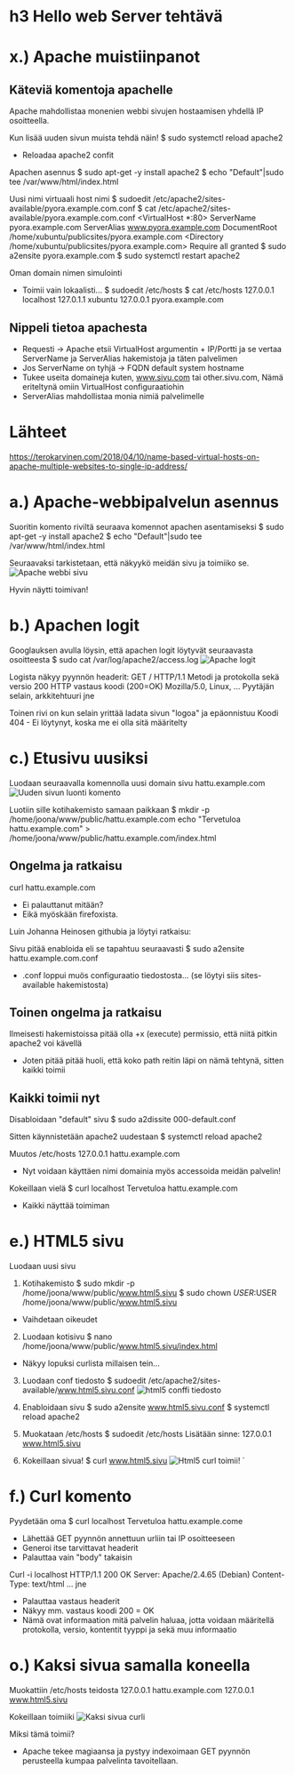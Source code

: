 # h3 Hello web Server tehtävä

# x.) Apache muistiinpanot
## Käteviä komentoja apachelle
Apache mahdollistaa monenien webbi sivujen hostaamisen yhdellä IP osoitteella.

Kun lisää uuden sivun muista tehdä näin!
$ sudo systemctl reload apache2
- Reloadaa apache2 confit

Apachen asennus
$ sudo apt-get -y install apache2
$ echo "Default"|sudo tee /var/www/html/index.html

Uusi nimi virtuaali host nimi
$ sudoedit /etc/apache2/sites-available/pyora.example.com.conf
$ cat /etc/apache2/sites-available/pyora.example.com.conf
<VirtualHost *:80>
 ServerName pyora.example.com
 ServerAlias www.pyora.example.com
 DocumentRoot /home/xubuntu/publicsites/pyora.example.com
 <Directory /home/xubuntu/publicsites/pyora.example.com>
   Require all granted
 </Directory>
</VirtualHost>
$ sudo a2ensite pyora.example.com
$ sudo systemctl restart apache2

Oman domain nimen simulointi
- Toimii vain lokaalisti...
$ sudoedit /etc/hosts
$ cat /etc/hosts
127.0.0.1 localhost
127.0.1.1 xubuntu
127.0.0.1 pyora.example.com

## Nippeli tietoa apachesta
- Requesti -> Apache etsii VirtualHost argumentin + IP/Portti ja se vertaa ServerName ja ServerAlias hakemistoja ja täten palvelimen
- Jos ServerName on tyhjä -> FQDN default system hostname
- Tukee useita domaineja kuten, www.sivu.com tai other.sivu.com, Nämä eriteltynä omiin VirtualHost configuraatiohin
- ServerAlias mahdollistaa monia nimiä palvelimelle

# Lähteet

https://terokarvinen.com/2018/04/10/name-based-virtual-hosts-on-apache-multiple-websites-to-single-ip-address/

# a.) Apache-webbipalvelun asennus
Suoritin komento riviltä seuraava komennot apachen asentamiseksi
$ sudo apt-get -y install apache2
$ echo "Default"|sudo tee /var/www/html/index.html

Seuraavaksi tarkistetaan, että näkyykö meidän sivu ja toimiiko se.
![Apache webbi sivu](../images/h3-testi.png)

Hyvin näytti toimivan!

# b.) Apachen logit
Googlauksen avulla löysin, että apachen logit löytyvät seuraavasta osoitteesta
$ sudo cat /var/log/apache2/access.log
![Apache logit](../images/h3-logit.png)

Logista näkyy pyynnön headerit:
GET / HTTP/1.1      Metodi ja protokolla sekä versio
200             HTTP vastaus koodi (200=OK)
Mozilla/5.0, Linux, ...     Pyytäjän selain, arkkitehtuuri jne

Toinen rivi on kun selain yrittää ladata sivun "logoa" ja epäonnistuu
Koodi 404 - Ei löytynyt, koska me ei olla sitä määritelty

# c.) Etusivu uusiksi
Luodaan seuraavalla komennolla uusi domain sivu hattu.example.com
![Uuden sivun luonti komento](../images/h3-sivu0.png)

Luotiin sille kotihakemisto samaan paikkaan
$ mkdir -p /home/joona/www/public/hattu.example.com
echo "Tervetuloa hattu.example.com" > /home/joona/www/public/hattu.example.com/index.html

## Ongelma ja ratkaisu
curl hattu.example.com
- Ei palauttanut mitään?
- Eikä myöskään firefoxista.

Luin Johanna Heinosen githubia ja löytyi ratkaisu:

Sivu pitää enabloida eli se tapahtuu seuraavasti
$ sudo a2ensite hattu.example.com.conf
- .conf loppui muös configuraatio tiedostosta... (se löytyi siis sites-available hakemistosta)

## Toinen ongelma ja ratkaisu
Ilmeisesti hakemistoissa pitää olla +x (execute) permissio, että niitä pitkin apache2 voi kävellä
- Joten pitää pitää huoli, että koko path reitin läpi on nämä tehtynä, sitten kaikki toimii

## Kaikki toimii nyt
Disabloidaan "default" sivu
$ sudo a2dissite 000-default.conf

Sitten käynnistetään apache2 uudestaan
$ systemctl reload apache2

Muutos /etc/hosts
127.0.0.1   hattu.example.com
- Nyt voidaan käyttäen nimi domainia myös accessoida meidän palvelin!

Kokeillaan vielä
$ curl localhost
Tervetuloa hattu.example.com
- Kaikki näyttää toimiman

# e.) HTML5 sivu
Luodaan uusi sivu

1. Kotihakemisto
$ sudo mkdir -p /home/joona/www/public/www.html5.sivu
$ sudo chown $USER:$USER /home/joona/www/public/www.html5.sivu
- Vaihdetaan oikeudet

2. Luodaan kotisivu
$ nano /home/joona/www/public/www.html5.sivu/index.html
- Näkyy lopuksi curlista millaisen tein...

3. Luodaan conf tiedosto
$ sudoedit /etc/apache2/sites-available/www.html5.sivu.conf
![html5 conffi tiedosto](../images/h3-html5-conf.png)

4. Enabloidaan sivu
$ sudo a2ensite www.html5.sivu.conf
$ systemctl reload apache2

5. Muokataan /etc/hosts
$ sudoedit /etc/hosts
Lisätään sinne:
127.0.0.1   www.html5.sivu

6. Kokeillaan sivua!
$ curl www.html5.sivu
![Html5 curl toimii!](../images/h3-html5.png)
´

# f.) Curl komento
Pyydetään oma
$ curl localhost
Tervetuloa hattu.example.come
- Lähettää GET pyynnön annettuun urliin tai IP osoitteeseen
- Generoi itse tarvittavat headerit
- Palauttaa vain "body" takaisin

Curl -i localhost
HTTP/1.1 200 OK
Server: Apache/2.4.65 (Debian)
Content-Type: text/html
... jne

- Palauttaa vastaus headerit
- Näkyy mm. vastaus koodi 200 = OK
- Nämä ovat informaation mitä palvelin haluaa, jotta voidaan määritellä protokolla, versio, kontentit tyyppi ja sekä muu informaatio



# o.) Kaksi sivua samalla koneella
Muokattiin /etc/hosts teidosta
127.0.0.1       hattu.example.com
127.0.0.1       www.html5.sivu

Kokeillaan toimiiki
![Kaksi sivua curli](../images/h3-kaksisivua.png)

Miksi tämä toimii?
- Apache tekee magiaansa ja pystyy indexoimaan GET pyynnön perusteella kumpaa palvelinta tavoitellaan.